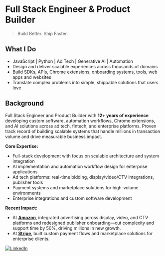 # Full Stack Engineer & Product Builder

> Build Better. Ship Faster.

## What I Do 
- JavaScript | Python | Ad Tech | Generative AI | Automation
- Design and deliver scalable experiences across thousands of domains  
- Build SDKs, APIs, Chrome extensions, onboarding systems, tools, web apps and websites
- Translate complex problems into simple, shippable solutions that users love

## Background
Full Stack Engineer and Product Builder with **12+ years of experience** developing custom software, automation workflows, Chrome extensions, and AI solutions across ad tech, fintech, and enterprise platforms. Proven track record of building scalable systems that handle millions in transaction volume and drive measurable business impact.

**Core Expertise:** 
- Full-stack development with focus on scalable architecture and system integration
- AI implementation and automation workflow design for enterprise applications
- Ad tech platforms: real-time bidding, display/video/CTV integrations, publisher tools
- Payment systems and marketplace solutions for high-volume environments
- Enterprise integrations and custom software development

**Recent Impact:**
- At **[Amazon](https://aps.amazon.com)**, integrated advertising across display, video, and CTV platforms and redesigned publisher onboarding—cut complexity and support time by 50%, driving millions in new growth.
- At **[Stripe](https://stripe.com)**, built custom payment flows and marketplace solutions for enterprise clients.

[![LinkedIn](https://custom-icon-badges.demolab.com/badge/LinkedIn-0A66C2?logo=linkedin-white&logoColor=fff)](https://www.linkedin.com/in/jcottam/)
